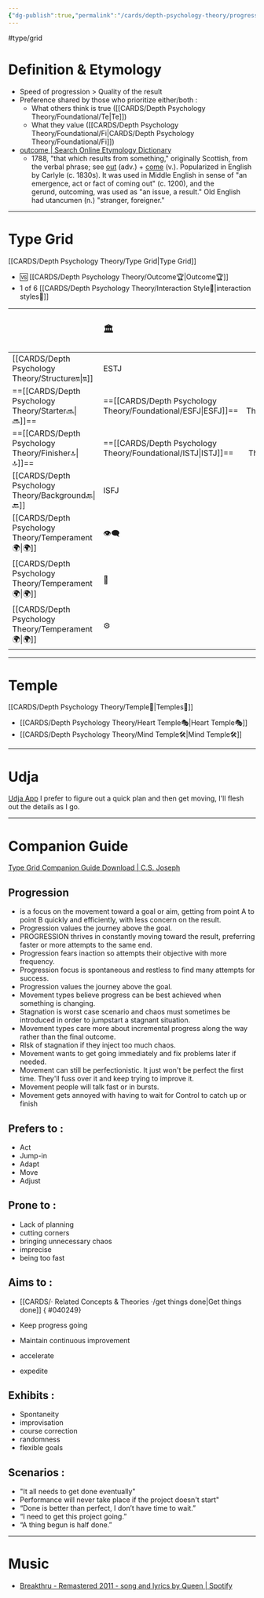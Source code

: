 ```yaml
---
{"dg-publish":true,"permalink":"/cards/depth-psychology-theory/progression/","noteIcon":"1","created":"2023-01-01T13:12:17.828+01:00","updated":"2023-05-27T15:35:30.632+02:00"}
---
```


#type/grid 
# Definition & Etymology 
- Speed of progression  > Quality of the result
- Preference shared by those who prioritize either/both : 
	- What others think is true ([[CARDS/Depth Psychology Theory/Foundational/Te\|Te]])
	- What they value ([[CARDS/Depth Psychology Theory/Foundational/Fi\|CARDS/Depth Psychology Theory/Foundational/Fi]])
- [outcome | Search Online Etymology Dictionary](https://www.etymonline.com/search?q=outcome)
	- 1788, "that which results from something," originally Scottish, from the verbal phrase; see [out](https://www.etymonline.com/word/out?ref=etymonline_crossreference#etymonline_v_9965 "Etymology, meaning and definition of out ") (adv.) + [come](https://www.etymonline.com/word/come?ref=etymonline_crossreference#etymonline_v_15860 "Etymology, meaning and definition of come ") (v.). Popularized in English by Carlyle (c. 1830s). It was used in Middle English in sense of "an emergence, act or fact of coming out" (c. 1200), and the gerund, outcoming, was used as "an issue, a result." Old English had utancumen (n.) "stranger, foreigner."
---
# Type Grid 
[[CARDS/Depth Psychology Theory/Type Grid\|Type Grid]]
- 🆚 [[CARDS/Depth Psychology Theory/Outcome🏆\|Outcome🏆]] 
- 1 of 6 [[CARDS/Depth Psychology Theory/Interaction Style💬\|interaction styles💬]] 

|                      | <font size="4"> 🏛️</font>   |  <font size="4"> 🧰</font>   | <font size="4"> 🔮</font> | <font size="4"> 🦄</font>    | [[CARDS/Depth Psychology Theory/Interaction Style💬\|💬]]                      |   [[CARDS/Depth Psychology Theory/Interaction Style💬\|💬]]                           |   [[CARDS/Depth Psychology Theory/Interaction Style💬\|💬]]                    |
|:-------------------- |:--------------------- |:---------------------:|:------------------------- |:--------------------- |:--------------------- |:-------------------------- |:--------------------- |
| [[CARDS/Depth Psychology Theory/Structure🔛\|🔛]]  |  ESTJ               |        ESTP         |  ENTJ                   |  ENFJ               | ➡️     | 👋     | 🏆     |
| ==[[CARDS/Depth Psychology Theory/Starter🔜\|🔜]]==    | ==[[CARDS/Depth Psychology Theory/Foundational/ESFJ\|ESFJ]]==              |       ==[[CARDS/Depth Psychology Theory/Foundational/ESFP\|ESFP]]==        | ==[[CARDS/Depth Psychology Theory/Foundational/ENTP\|ENTP]]==                  | ==[[CARDS/Depth Psychology Theory/Foundational/ENFP\|ENFP]]==              |↪️ | 👋       | ==[[CARDS/Depth Psychology Theory/Progression🏃\|🏃]]== |
| ==[[CARDS/Depth Psychology Theory/Finisher🔝\|🔝]]==   | ==[[CARDS/Depth Psychology Theory/Foundational/ISTJ\|ISTJ]]==              |       ==[[CARDS/Depth Psychology Theory/Foundational/ISTP\|ISTP]]==        | ==[[CARDS/Depth Psychology Theory/Foundational/INTJ\|INTJ]]==                  | ==[[CARDS/Depth Psychology Theory/Foundational/INFJ\|INFJ]]==              | ➡️     | 🧘‍♂️ | ==[[CARDS/Depth Psychology Theory/Progression🏃\|🏃]]== |
|  [[CARDS/Depth Psychology Theory/Background🔙\|🔙]]  |  ISFJ            |    ISFP        | INTP                | INFP           | ↪️  | 🧘‍♂️  | 🏆   |
|  [[CARDS/Depth Psychology Theory/Temperament🌍\|🌍]]                     | 👁️‍🗨️ | 👁️‍🗨️ | 🧲        | 🧲    |                       |                            |                       |
|  [[CARDS/Depth Psychology Theory/Temperament🌍\|🌍]]                     | 🐜 |  🦊  | 🦊     | 🐜                       |                            |                       |
|  [[CARDS/Depth Psychology Theory/Temperament🌍\|🌍]]                     | ⚙️  |  👀   |⚙️      |👀  |                       |                            |                             |

---
# Temple 
[[CARDS/Depth Psychology Theory/Temple🙏\|Temples🙏]] 
- [[CARDS/Depth Psychology Theory/Heart Temple🎭\|Heart Temple🎭]] 
- [[CARDS/Depth Psychology Theory/Mind Temple🛠️\|Mind Temple🛠️]] 
---
# Udja
[Udja App](https://www.udja.app/#/)
I prefer to figure out a quick plan and then get moving, I'll flesh out the details as I go.

---
# Companion Guide 
[Type Grid Companion Guide Download | C.S. Joseph](https://csjoseph.life/type-grid-companion-guide-download/)
## Progression 
- is a focus on the movement toward a goal or aim, getting from point A to point B quickly and efficiently, with less concern on the result.
- Progression values the journey above the goal.
- PROGRESSION thrives in constantly moving toward the result, preferring faster or more attempts to the same end.
- Progression fears inaction so attempts their objective with more frequency. 
- Progression focus is spontaneous and restless to find many attempts for success. 
- Progression values the journey above the goal.
- Movement types believe progress can be best achieved when something is changing. 
- Stagnation is worst case scenario and chaos must sometimes be introduced in order to jumpstart a stagnant situation. 
- Movement types care more about incremental progress along the way rather than the final outcome.
- RIsk of stagnation if they inject too much chaos. 
- Movement wants to get going immediately and fix problems later if needed. 
- Movement can still be perfectionistic. It just won't be perfect the first time. They'll fuss over it and keep trying to improve it. 
- Movement people will talk fast or in bursts. 
- Movement gets annoyed with having to wait for Control to catch up or finish

##  **Prefers to :** 
- Act
- Jump-in
- Adapt
- Move
- Adjust

## **Prone to :**
- Lack of planning
- cutting corners
- bringing unnecessary chaos
- imprecise
- being too fast

## **Aims to :**
- [[CARDS/· Related Concepts & Theories ·/get things done\|Get things done]]
{ #040249}

- Keep progress going
- Maintain continuous improvement
- accelerate
- expedite

## **Exhibits :**
- Spontaneity
- improvisation
- course correction
- randomness
- flexible goals

## **Scenarios :**
- "It all needs to get done eventually"
- Performance will never take place if the project doesn't start"
- “Done is better than perfect, I don’t have time to wait.”
- “I need to get this project going.”
- “A thing begun is half done.”

---
# Music
- [Breakthru - Remastered 2011 - song and lyrics by Queen | Spotify](https://open.spotify.com/track/5Nuxdf0f5PpaeaPm4jrhiE?si=d848e45199bc4520)
